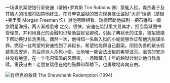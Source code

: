 <!--##
{
        "description": "一场谋杀案使银行家安迪（蒂姆•罗宾斯 Tim Robbins 饰）蒙冤入狱，谋杀妻子及其情人的指控将囚禁他终生。在肖申克监狱的首次现身就让监狱“大哥”瑞德（摩根•弗里曼 Morgan Freeman 饰）对他另眼相看。瑞德帮助他搞到一把石锤和一幅女明星海报，两人渐成患难 之交。很快，安迪在监狱里大显其才，担当监狱图书管理员，并利用自己的金融知识帮助监狱官避税，引起了典狱长的注意，被招致麾下帮助典狱长洗黑钱。偶然一次，他得知一名新入狱的小偷能够作证帮他洗脱谋杀罪。燃起一丝希望的安迪找到了典狱长，希望他能帮自己翻案。阴险伪善的狱长假装答应安迪，背后却派人杀死小偷，让他唯一能合法出狱的希望泯灭。沮丧的安迪并没有绝望，在一个电闪雷鸣的风雨夜，一场暗藏几十年的越狱计划让他自我救赎，重获自由！老朋友瑞德在他的鼓舞和帮助下，也勇敢地奔向自由。",
        "tag": [
            "剧情",
            "犯罪"
        ],
        "img":"https://picserver.duoyu.link/picfile/image/202306/09-1686240476289.png",
        "dateYY": "2022",
        "dateMM": "11",
        "dateDD": "20",
        "top": true,
        "signal":""
    }
 ##-->

 一场谋杀案使银行家安迪（蒂姆•罗宾斯 Tim Robbins 饰）蒙冤入狱，谋杀妻子及其情人的指控将囚禁他终生。在肖申克监狱的首次现身就让监狱“大哥”瑞德（摩根•弗里曼 Morgan Freeman 饰）对他另眼相看。瑞德帮助他搞到一把石锤和一幅女明星海报，两人渐成患难 之交。很快，安迪在监狱里大显其才，担当监狱图书管理员，并利用自己的金融知识帮助监狱官避税，引起了典狱长的注意，被招致麾下帮助典狱长洗黑钱。偶然一次，他得知一名新入狱的小偷能够作证帮他洗脱谋杀罪。燃起一丝希望的安迪找到了典狱长，希望他能帮自己翻案。阴险伪善的狱长假装答应安迪，背后却派人杀死小偷，让他唯一能合法出狱的希望泯灭。沮丧的安迪并没有绝望，在一个电闪雷鸣的风雨夜，一场暗藏几十年的越狱计划让他自我救赎，重获自由！老朋友瑞德在他的鼓舞和帮助下，也勇敢地奔向自由。

 <p class="notesbookimg">
 <img src="https://picserver.duoyu.link/picfile/image/202306/09-1686240476289.png" alt="肖申克的救赎 The Shawshank Redemption (1994)" />
</p>